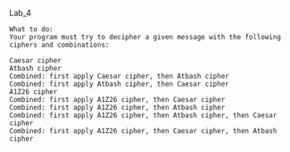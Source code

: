 Lab_4

    What to do:
    Your program must try to decipher a given message with the following ciphers and combinations:

    Caesar cipher
    Atbash cipher
    Combined: first apply Caesar cipher, then Atbash cipher
    Combined: first apply Atbash cipher, then Caesar cipher
    A1Z26 cipher
    Combined: first apply A1Z26 cipher, then Caesar cipher
    Combined: first apply A1Z26 cipher, then Atbash cipher
    Combined: first apply A1Z26 cipher, then Atbash cipher, then Caesar cipher
    Combined: first apply A1Z26 cipher, then Caesar cipher, then Atbash cipher
